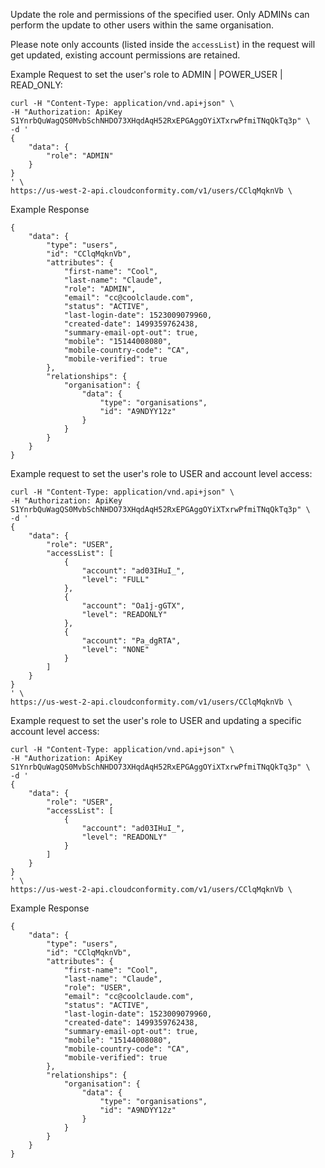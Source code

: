 Update the role and permissions of the specified user.
Only ADMINs can perform the update to other users within the same organisation.

Please note only accounts (listed inside the `accessList`) in the request will get updated, existing account permissions are retained.

Example Request to set the user's role to ADMIN | POWER_USER | READ_ONLY:

```
curl -H "Content-Type: application/vnd.api+json" \
-H "Authorization: ApiKey S1YnrbQuWagQS0MvbSchNHDO73XHqdAqH52RxEPGAggOYiXTxrwPfmiTNqQkTq3p" \
-d '
{
    "data": {
        "role": "ADMIN"
    }
}
' \
https://us-west-2-api.cloudconformity.com/v1/users/CClqMqknVb \

```

Example Response

```
{
    "data": {
        "type": "users",
        "id": "CClqMqknVb",
        "attributes": {
            "first-name": "Cool",
            "last-name": "Claude",
            "role": "ADMIN",
            "email": "cc@coolclaude.com",
            "status": "ACTIVE",
            "last-login-date": 1523009079960,
            "created-date": 1499359762438,
            "summary-email-opt-out": true,
            "mobile": "15144008080",
            "mobile-country-code": "CA",
            "mobile-verified": true
        },
        "relationships": {
            "organisation": {
                "data": {
                    "type": "organisations",
                    "id": "A9NDYY12z"
                }
            }
        }
    }
}
```

Example request to set the user's role to USER and account level access:

```
curl -H "Content-Type: application/vnd.api+json" \
-H "Authorization: ApiKey S1YnrbQuWagQS0MvbSchNHDO73XHqdAqH52RxEPGAggOYiXTxrwPfmiTNqQkTq3p" \
-d '
{
    "data": {
        "role": "USER",
        "accessList": [
            {
                "account": "ad03IHuI_",
                "level": "FULL"
            },
            {
                "account": "Oa1j-gGTX",
                "level": "READONLY"
            },
            {
                "account": "Pa_dgRTA",
                "level": "NONE"
            }
        ]
    }
}
' \
https://us-west-2-api.cloudconformity.com/v1/users/CClqMqknVb \

```

Example request to set the user's role to USER and updating a specific account level access:

```
curl -H "Content-Type: application/vnd.api+json" \
-H "Authorization: ApiKey S1YnrbQuWagQS0MvbSchNHDO73XHqdAqH52RxEPGAggOYiXTxrwPfmiTNqQkTq3p" \
-d '
{
    "data": {
        "role": "USER",
        "accessList": [
            {
                "account": "ad03IHuI_",
                "level": "READONLY"
            }
        ]
    }
}
' \
https://us-west-2-api.cloudconformity.com/v1/users/CClqMqknVb \

```

Example Response

```
{
    "data": {
        "type": "users",
        "id": "CClqMqknVb",
        "attributes": {
            "first-name": "Cool",
            "last-name": "Claude",
            "role": "USER",
            "email": "cc@coolclaude.com",
            "status": "ACTIVE",
            "last-login-date": 1523009079960,
            "created-date": 1499359762438,
            "summary-email-opt-out": true,
            "mobile": "15144008080",
            "mobile-country-code": "CA",
            "mobile-verified": true
        },
        "relationships": {
            "organisation": {
                "data": {
                    "type": "organisations",
                    "id": "A9NDYY12z"
                }
            }
        }
    }
}
```

